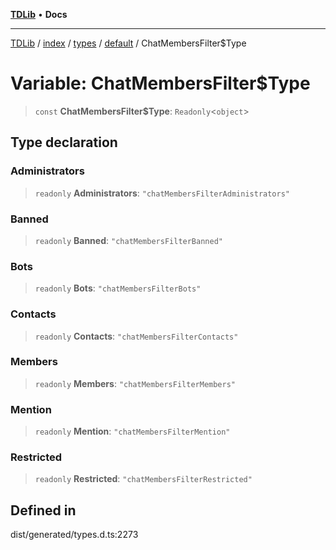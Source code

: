 [**TDLib**](../../../../../../README.md) • **Docs**

***

[TDLib](../../../../../../modules.md) / [index](../../../../../README.md) / [types](../../../README.md) / [default](../README.md) / ChatMembersFilter$Type

# Variable: ChatMembersFilter$Type

> `const` **ChatMembersFilter$Type**: `Readonly`\<`object`\>

## Type declaration

### Administrators

> `readonly` **Administrators**: `"chatMembersFilterAdministrators"`

### Banned

> `readonly` **Banned**: `"chatMembersFilterBanned"`

### Bots

> `readonly` **Bots**: `"chatMembersFilterBots"`

### Contacts

> `readonly` **Contacts**: `"chatMembersFilterContacts"`

### Members

> `readonly` **Members**: `"chatMembersFilterMembers"`

### Mention

> `readonly` **Mention**: `"chatMembersFilterMention"`

### Restricted

> `readonly` **Restricted**: `"chatMembersFilterRestricted"`

## Defined in

dist/generated/types.d.ts:2273
